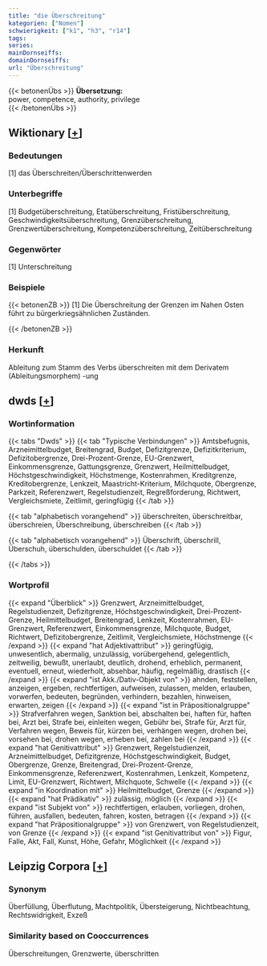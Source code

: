 ```yaml
---
title: "die Überschreitung"
kategorien: ["Nomen"]
schwierigkeit: ["k1", "h3", "r14"]
tags:
series:
mainDornseiffs:
domainDornseiffs:
url: "Überschreitung"
---
```


{{< betonenÜbs >}}
**Übersetzung:**  
power, competence, authority, privilege  
{{< /betonenÜbs >}}

## Wiktionary [[+](https://de.wiktionary.org/wiki/Überschreitung)]

### Bedeutungen
[1] das Überschreiten/Überschrittenwerden  

### Unterbegriffe
[1] Budgetüberschreitung, Etatüberschreitung, Fristüberschreitung, Geschwindigkeitsüberschreitung, Grenzüberschreitung, Grenzwertüberschreitung, Kompetenzüberschreitung, Zeitüberschreitung  

### Gegenwörter
[1] Unterschreitung  

### Beispiele
{{< betonenZB >}}
[1] Die Überschreitung der Grenzen im Nahen Osten führt zu bürgerkriegsähnlichen Zuständen.  

{{< /betonenZB >}}
### Herkunft
Ableitung zum Stamm des Verbs überschreiten mit dem Derivatem (Ableitungsmorphem) -ung  



## dwds [[+](https://www.dwds.de/wb/Überschreitung)]

### Wortinformation
{{< tabs "Dwds" >}}
{{< tab "Typische Verbindungen" >}}
Amtsbefugnis, Arzneimittelbudget, Breitengrad, Budget, Defizitgrenze, Defizitkriterium, Defizitobergrenze, Drei-Prozent-Grenze, EU-Grenzwert, Einkommensgrenze, Gattungsgrenze, Grenzwert, Heilmittelbudget, Höchstgeschwindigkeit, Höchstmenge, Kostenrahmen, Kreditgrenze, Kreditobergrenze, Lenkzeit, Maastricht-Kriterium, Milchquote, Obergrenze, Parkzeit, Referenzwert, Regelstudienzeit, Regreßforderung, Richtwert, Vergleichsmiete, Zeitlimit, geringfügig
{{< /tab >}}

{{< tab "alphabetisch vorangehend" >}}
überschreiten, überschreitbar, überschreien, Überschreibung, überschreiben
{{< /tab >}}

{{< tab "alphabetisch vorangehend" >}}
Überschrift, überschrill, Überschuh, überschulden, überschuldet
{{< /tab >}}

{{< /tabs >}}

### Wortprofil
{{< expand "Überblick" >}} Grenzwert, Arzneimittelbudget, Regelstudienzeit, Defizitgrenze, Höchstgeschwindigkeit, Drei-Prozent-Grenze, Heilmittelbudget, Breitengrad, Lenkzeit, Kostenrahmen, EU-Grenzwert, Referenzwert, Einkommensgrenze, Milchquote, Budget, Richtwert, Defizitobergrenze, Zeitlimit, Vergleichsmiete, Höchstmenge {{< /expand >}}
{{< expand "hat Adjektivattribut" >}} geringfügig, unwesentlich, abermalig, unzulässig, vorübergehend, gelegentlich, zeitweilig, bewußt, unerlaubt, deutlich, drohend, erheblich, permanent, eventuell, erneut, wiederholt, absehbar, häufig, regelmäßig, drastisch {{< /expand >}}
{{< expand "ist Akk./Dativ-Objekt von" >}} ahnden, feststellen, anzeigen, ergeben, rechtfertigen, aufweisen, zulassen, melden, erlauben, vorwerfen, bedeuten, begründen, verhindern, bezahlen, hinweisen, erwarten, zeigen {{< /expand >}}
{{< expand "ist in Präpositionalgruppe" >}} Strafverfahren wegen, Sanktion bei, abschalten bei, haften für, haften bei, Arzt bei, Strafe bei, einleiten wegen, Gebühr bei, Strafe für, Arzt für, Verfahren wegen, Beweis für, kürzen bei, verhängen wegen, drohen bei, vorsehen bei, drohen wegen, erheben bei, zahlen bei {{< /expand >}}
{{< expand "hat Genitivattribut" >}} Grenzwert, Regelstudienzeit, Arzneimittelbudget, Defizitgrenze, Höchstgeschwindigkeit, Budget, Obergrenze, Grenze, Breitengrad, Drei-Prozent-Grenze, Einkommensgrenze, Referenzwert, Kostenrahmen, Lenkzeit, Kompetenz, Limit, EU-Grenzwert, Richtwert, Milchquote, Schwelle {{< /expand >}}
{{< expand "in Koordination mit" >}} Heilmittelbudget, Grenze {{< /expand >}}
{{< expand "hat Prädikativ" >}} zulässig, möglich {{< /expand >}}
{{< expand "ist Subjekt von" >}} rechtfertigen, erlauben, vorliegen, drohen, führen, ausfallen, bedeuten, fahren, kosten, betragen {{< /expand >}}
{{< expand "hat Präpositionalgruppe" >}} von Grenzwert, von Regelstudienzeit, von Grenze {{< /expand >}}
{{< expand "ist Genitivattribut von" >}} Figur, Falle, Akt, Fall, Kunst, Höhe, Gefahr, Möglichkeit {{< /expand >}}

## Leipzig Corpora [[+](https://corpora.uni-leipzig.de/en/res?word=Überschreitung&corpusId=deu_newscrawl-public_2018)]


### Synonym
Überfüllung, Überflutung, Machtpolitik, Übersteigerung, Nichtbeachtung, Rechtswidrigkeit, Exzeß


### Similarity based on Cooccurrences
Überschreitungen, Grenzwerte, überschritten

